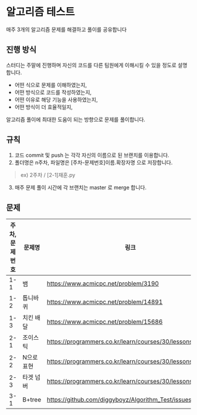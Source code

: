 # 알고리즘 테스트

매주 3개의 알고리즘 문제를 해결하고 풀이를 공유합니다

## 진행 방식

스터디는 주말에 진행하며 자신의 코드를 다른 팀원에게 이해시킬 수 있을 정도로 설명합니다.

- 어떤 식으로 문제를 이해하였는지, 
- 어떤 방식으로 코드를 작성하였는지, 
- 어떤 이유로 해당 기능을 사용하였는지,
- 어떤 방식이 더 효율적일지,

알고리즘 풀이에 최대한 도움이 되는 방향으로 문제를 풀이합니다.

## 규칙

1. 코드 commit 및 push 는 각각 자신의 이름으로 된 브랜치를 이용합니다.
2. 폴더명은 n주차, 파일명은 [주차-문제번호]이름.확장자명 으로 저장합니다.
> ex) 2주차 / [2-1]재훈.py 
3. 매주 문제 풀이 시간에 각 브랜치는 master 로 merge 합니다.

## 문제

주차, 문제번호|문제명|링크
|------|---|---|
|1-1|뱀|https://www.acmicpc.net/problem/3190|
|1-2|톱니바퀴|https://www.acmicpc.net/problem/14891|
|1-3|치킨 배달|https://www.acmicpc.net/problem/15686|
|2-1|조이스틱|https://programmers.co.kr/learn/courses/30/lessons/42860|
|2-2|N으로 표현|https://programmers.co.kr/learn/courses/30/lessons/42895|
|2-3|타겟 넘버|https://programmers.co.kr/learn/courses/30/lessons/43165|
|3-1|B+tree|https://github.com/diggyboyz/Algorithm_Test/issues/6|
